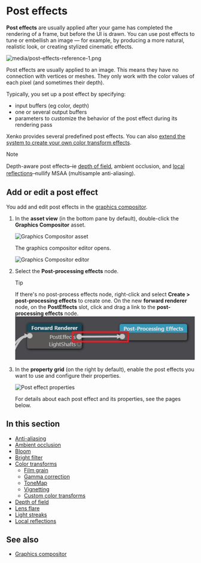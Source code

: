 # Post effects

**Post effects** are usually applied after your game has completed the rendering of a frame, but before the UI is drawn. You can use post effects to tune or embellish an image — for example, by producing a more natural, realistic look, or creating stylized cinematic effects.

![media/post-effects-reference-1.png](media/post-effects-reference-1.png) 

Post effects are usually applied to an image. This means they have no connection with vertices or meshes. They only work with the color values of each pixel (and sometimes their depth).

Typically, you set up a post effect by specifying:

- input buffers (eg color, depth)
- one or several output buffers
- parameters to customize the behavior of the post effect during its rendering pass

Xenko provides several predefined post effects. You can also [extend the system to create your own color transform effects](color-transforms/custom-color-transforms.md).

>[!Note]
>Depth-aware post effects ̶  ie [depth of field](depth-of-field.md), ambient occlusion, and [local reflections](local-reflections.md) ̶  nullify MSAA (multisample anti-aliasing).

## Add or edit a post effect

You add and edit post effects in the [graphics compositor](../graphics-compositor/index.md).

1. In the **asset view** (in the bottom pane by default), double-click the **Graphics Compositor** asset.

    ![Graphics Compositor asset](..\graphics-compositor\media\graphics-compositor-asset.png)

    The graphics compositor editor opens.

    ![Graphics Compositor editor](..\graphics-compositor\media\graphics-compositor-editor.png)

2. Select the **Post-processing effects** node.

    > [!Tip]
    > If there's no post-process effects node, right-click and select **Create > post-processing effects** to create one. On the new **forward renderer** node, on the **PostEffects** slot, click and drag a link to the **post-processing effects** node.
    > ![Connect nodes](media/connect-nodes.png)

3. In the **property grid** (on the right by default), enable the post effects you want to use and configure their properties.

    ![Post effect properties](media/post-effect-properties.png)

    For details about each post effect and its properties, see the pages below.

## In this section

* [Anti-aliasing](anti-aliasing.md)
* [Ambient occlusion](ambient-occlusion.md)
* [Bloom](bloom.md)
* [Bright filter](bright-filter.md)
* [Color transforms](color-transforms/index.md)
    * [Film grain](color-transforms/film-grain.md)
    * [Gamma correction](color-transforms/gamma-correction.md)
    * [ToneMap](color-transforms/tonemap.md)
    * [Vignetting](color-transforms/vignetting.md)
    * [Custom color transforms](color-transforms/custom-color-transforms.md)
* [Depth of field](depth-of-field.md)
* [Lens flare](lens-flare.md)
* [Light streaks](light-streaks.md)
* [Local reflections](local-reflections.md)

## See also

* [Graphics compositor](../graphics-compositor/index.md)